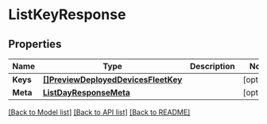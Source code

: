 # ListKeyResponse

## Properties

Name | Type | Description | Notes
------------ | ------------- | ------------- | -------------
**Keys** | [**[]PreviewDeployedDevicesFleetKey**](preview.deployed_devices.fleet.key.md) |  | [optional] 
**Meta** | [**ListDayResponseMeta**](ListDayResponse_meta.md) |  | [optional] 

[[Back to Model list]](../README.md#documentation-for-models) [[Back to API list]](../README.md#documentation-for-api-endpoints) [[Back to README]](../README.md)


